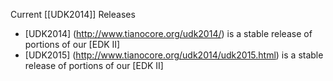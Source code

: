 Current  [[UDK2014]] Releases
* [UDK2014] (http://www.tianocore.org/udk2014/) is a stable release of portions of our [EDK II]
* [UDK2015] (http://www.tianocore.org/udk2014/udk2015.html) is a stable release of portions of our [EDK II]

